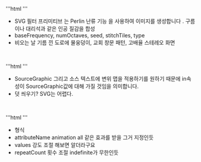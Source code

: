 '''html
    <feTurbulence id="turbulence" baseFrequency="0.1 0.1" numOctaves="2" seed="3"></feTurbulence>
''' 

- SVG 필터 프리미티브 는 Perlin 난류 기능 을 사용하여 이미지를 생성합니다 . 구름이나 대리석과 같은 인공 질감을 합성
- baseFrequency, numOctaves, seed, stitchTiles, type
- 비오는 날 기름 낀 도로에 물웅덩이, 교회 창문 패턴, 고배율 스테레오 화면

<br>

'''html
    <feDisplacementMap in="SourceGraphic" scale="20"></feDisplacementMap>
''' 

- SourceGraphic 그리고 소스 텍스트에 변위 맵을 적용하기를 원하기 때문에 in속성이 SourceGraphic값에 대해 가질 것임을 의미합니다.
- 덧 씌우기? SVG는 어렵다.

<br>

'''html
    <animate attributeName="baseFrequency" dur="10s" values="0.1 0.1;0.2 0.2" repeatCount="indefinite"></animate>
'''

- <animate attributeName="" values="" dur="" repeatCount="" /> 형식
- attributeName animation all 같은 효과를 받을 그거 지정인듯
- values 강도 조절 해보면 알더라구요
- repeatCount 횟수 조절 indefinite가 무한인듯